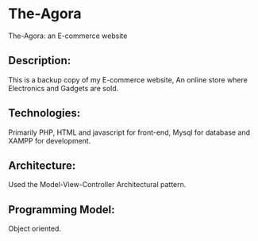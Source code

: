 # The-Agora
The-Agora: an E-commerce website
## Description:
This is a backup copy of my E-commerce website, An online store where Electronics and Gadgets are sold.
## Technologies:
Primarily PHP, HTML and javascript for front-end, Mysql for database and XAMPP for development.
## Architecture:
Used the Model-View-Controller Architectural pattern.
## Programming Model:
Object oriented.
